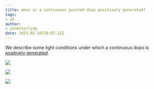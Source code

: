 ```yaml
---
title: when is a continuous pointed dcpo positively generated?
tags: 
- uf
author:
- jonmsterling
date: 2023-02-16T18:07:12Z
---
```


We describe some light conditions under which a continuous dcpo is [positively generated](jms-0023).

![](jms-0026)

![](jms-002K)

![](jms-002M)
